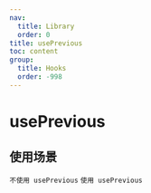 ```yaml
---
nav:
  title: Library
  order: 0
title: usePrevious
toc: content
group:
  title: Hooks
  order: -998
---
```


# usePrevious

## 使用场景

<code src="./usage/demo1.tsx">不使用 usePrevious</code>
<code src="./usage/demo2.tsx">使用 usePrevious</code>

